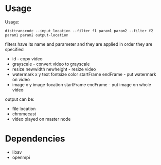 
# Usage 

Usage:

    disttranscode --input location --filter f1 param1 param2 --filter f2 param1 param2 output-location

filters have its name and parameter and they are applied in order they are specified 

* id - copy video 
* grayscale - convert video to grayscale 
* resize newwidth newheight - resize video 
* watermark x y text fontsize color startFrame endFrame - put watermark on video
* image x y image-location startFrame endFrame - put image on whole video 

output can be:

* file location 
* chromecast 
* video played on master node 

# Dependencies

* libav
* openmpi